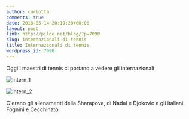 ```yaml
---
author: carlotta
comments: true
date: 2018-05-14 20:19:20+00:00
layout: post
link: http://pilde.net/blog/?p=7090
slug: internazionali-di-tennis
title: Internazionali di tennis
wordpress_id: 7090
---
```


Oggi i maestri di tennis ci portano a vedere gli internazionali

![intern_1](http://pilde.net/blog/wp-content/uploads/2018/05/intern_1.jpg)


 ![intern_2](http://pilde.net/blog/wp-content/uploads/2018/05/intern_2.jpg)


C'erano gli allenamenti della Sharapova, di Nadal e Djokovic e gli italiani Fognini e Cecchinato.
